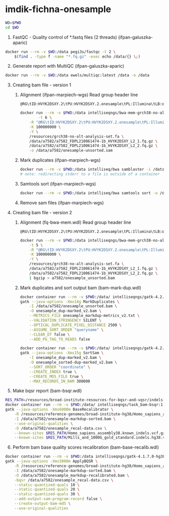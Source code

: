 # imdik-fichna-onesample

```bash
WD=$PWD
cd $WD
```

1. FastQC - Quality control of \*.fastq files (2 threads) (ifpan-galuszka-aparic)
```bash
docker run --rm -v $WD:/data pegi3s/fastqc -t 2 \
    $(find . -type f -name "*.fq.gz" -exec echo /data/{} \;)
```

2. Generate report with MultiQC (ifpan-galuszka-aparic)
```bash
docker run --rm -v $WD:/data ewels/multiqc:latest /data -o /data
```

3. Creating bam file - version 1

   1. Alignment (ifpan-marpiech-wgs)
      Read group header line
      ```
      @RG\tID:HVYK2DSXY.2\tPU:HVYK2DSXY.2.onesample\tPL:Illumina\tLB:onesample.library\tSM:onesample
      ```

      ```bash
      docker run --rm -v $PWD:/data intelliseqngs/bwa-mem-grch38-no-alt:3.1.0 bwa mem \
      	      -t 6 \
	      -R "@RG\tID:HVYK2DSXY.2\tPU:HVYK2DSXY.2.onesample\tPL:Illumina\tLB:onesample.library\tSM:onesample" \
	      -K 100000000 \
	      -Y \
	      /resources/grch38-no-alt-analysis-set.fa \
	      /data/a7582/a7582_FDPL210061474-1b_HVYK2DSXY_L2_1.fq.gz \
	      /data/a7582/a7582_FDPL210061474-1b_HVYK2DSXY_L2_2.fq.gz \
	      -o /data/a7582/onesample-unsorted.sam
      ```

   2. Mark duplicates (ifpan-marpiech-wgs)
      ```bash
      docker run --rm -v $PWD:/data intelliseq/bwa samblaster -i /data/a7582/onesample-unsorted.sam -o /data/a7582/onesample-markdup.sam 2> a7582/onesample-bwa-samblaster-stderr.log
      # note: redirecting stderr to a file is outside of a container
      ```

   3. Samtools sort (ifpan-marpiech-wgs)
      ```bash
      docker run --rm -v $PWD:/data intelliseq/bwa samtools sort -o /data/a7582/onesample-markdup-sorted.bam -@ 6 /data/a7582/onesample-markdup.sam
      ```

   4. Remove sam files (ifpan-marpiech-wgs)


4. Creating bam file - version 2

   1. Alignment (fq-bwa-mem.wdl)
      Read group header line
      ```
      @RG\tID:HVYK2DSXY.2\tPU:HVYK2DSXY.2.onesample\tPL:Illumina\tLB:onesample.library\tSM:onesample
      ```

      ```bash
      docker run --rm -v $PWD:/data intelliseqngs/bwa-mem-grch38-no-alt:3.1.0 bwa mem \
	      -t 5 \
	      -R "@RG\tID:HVYK2DSXY.2\tPU:HVYK2DSXY.2.onesample\tPL:Illumina\tLB:onesample.library\tSM:onesample" \
	      -K 100000000 \
	      -Y \
	      /resources/grch38-no-alt-analysis-set.fa \
	      /data/a7582/a7582_FDPL210061474-1b_HVYK2DSXY_L2_1.fq.gz \
	      /data/a7582/a7582_FDPL210061474-1b_HVYK2DSXY_L2_2.fq.gz \
	      | bgzip > a7582/onesample_unsorted.bam
      ```

   2. Mark duplicates and sort output bam (bam-mark-dup.wdl)
      ```bash
      docker container run --rm -v $PWD:/data/ intelliseqngs/gatk-4.2.0.0:1.0.0 \
      gatk --java-options -Xmx14g MarkDuplicates \
	      -I /data/a7582/onesample_unsorted.bam \
	      -O onesample_dup-marked_v2.bam \
	      --METRICS_FILE onesample_markdup-metrics_v2.txt \
	      --VALIDATION_STRINGENCY SILENT \
	      --OPTICAL_DUPLICATE_PIXEL_DISTANCE 2500 \
	      --ASSUME_SORT_ORDER "queryname" \
	      --CLEAR_DT false \
	      --ADD_PG_TAG_TO_READS false

      docker container run --rm -v $PWD:/data/ intelliseqngs/gatk-4.2.0.0:1.0.0 \
      gatk --java-options -Xmx15g SortSam \
	      -I onesample_dup-marked_v2.bam \
	      -O onesample_sorted-dup-marked_v2.bam \
	      --SORT_ORDER "coordinate" \
	      --CREATE_INDEX true \
	      --CREATE_MD5_FILE true \
	      --MAX_RECORDS_IN_RAM 300000
      ```

5. Make bqsr report (bam-bsqr.wdl)
```bash
RES_PATH=/resources/broad-institute-resources-for-bqsr-and-vqsr/indels-known-sites/ &&
docker container run --rm -v $PWD:/data/ intelliseqngs/task_bam-bsqr:1.1.0 \
gatk --java-options -Xms6000m BaseRecalibrator \
	-R /resources/reference-genomes/broad-institute-hg38/Homo_sapiens_assembly38.fa \
	-I /data/a7582/onesample-markdup-sorted.bam \
	--use-original-qualities \
	-O /data/a7582/onesample_recal-data.csv \
	--known-sites $RES_PATH/Homo_sapiens_assembly38.known_indels.vcf.gz \
	--known-sites $RES_PATH/Mills_and_1000G_gold_standard.indels.hg38.vcf.gz
```

6. Perform bam base quality scores recalibration (bam-base-recalib.wdl)
```bash
docker container run --rm -v $PWD:/data intelliseqngs/gatk-4.1.7.0-hg38:1.0.1 \
gatk --java-options -Xms3000m ApplyBQSR \
	-R /resources/reference-genomes/broad-institute-hg38/Homo_sapiens_assembly38.fa \
	-I /data/a7582/onesample-markdup-sorted.bam \
	-O /data/a7582/onesample_markdup-recalibrated.bam \
	-bqsr /data/a7582/onesample_recal-data.csv \
	--static-quantized-quals 10 \
	--static-quantized-quals 20 \
	--static-quantized-quals 30 \
	--add-output-sam-program-record false \
	--create-output-bam-md5 \
	--use-original-qualities
```
